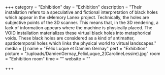 +++
category = "Exhibition"
day = "Exhibition"
description = "Their installation refers to a speculative and fictional interpretation of black holes which appear in the «Memory Lane» project. Technically, the holes are subjective points of the 3D scanner. This means that, in the 3D rendering, a lack of information appears where the machine is physically placed. The VOID installation materializes these virtual black holes into metaphorical voids. These black holes are considered as a kind of antimatter, spatiotemporal holes which links the physical world to virtual landscapes."
media = []
name = "Félix Luque et Damien Gernay"
perf = "Exhibition"
picture = "/uploads/DamienGernay_FelixLuque_2(CarolineLessire).jpg"
room = "Exhibition room"
time = ""
website = ""

+++

